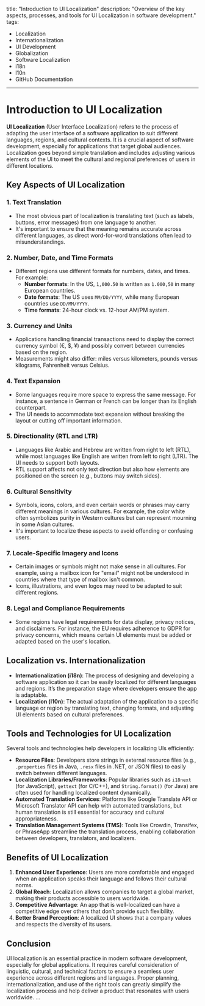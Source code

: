 
title: "Introduction to UI Localization"
description: "Overview of the key aspects, processes, and tools for UI Localization in software development."
tags: 
  - Localization
  - Internationalization
  - UI Development
  - Globalization
  - Software Localization
  - i18n
  - l10n
  - GitHub Documentation
---
# Introduction to UI Localization

**UI Localization** (User Interface Localization) refers to the process of adapting the user interface of a software application to suit different languages, regions, and cultural contexts. It is a crucial aspect of software development, especially for applications that target global audiences. Localization goes beyond simple translation and includes adjusting various elements of the UI to meet the cultural and regional preferences of users in different locations.

## Key Aspects of UI Localization

### 1. Text Translation
- The most obvious part of localization is translating text (such as labels, buttons, error messages) from one language to another.
- It's important to ensure that the meaning remains accurate across different languages, as direct word-for-word translations often lead to misunderstandings.

### 2. Number, Date, and Time Formats
- Different regions use different formats for numbers, dates, and times. For example:
  - **Number formats**: In the US, `1,000.50` is written as `1.000,50` in many European countries.
  - **Date formats**: The US uses `MM/DD/YYYY`, while many European countries use `DD/MM/YYYY`.
  - **Time formats**: 24-hour clock vs. 12-hour AM/PM system.

### 3. Currency and Units
- Applications handling financial transactions need to display the correct currency symbol (€, $, ¥) and possibly convert between currencies based on the region.
- Measurements might also differ: miles versus kilometers, pounds versus kilograms, Fahrenheit versus Celsius.

### 4. Text Expansion
- Some languages require more space to express the same message. For instance, a sentence in German or French can be longer than its English counterpart.
- The UI needs to accommodate text expansion without breaking the layout or cutting off important information.

### 5. Directionality (RTL and LTR)
- Languages like Arabic and Hebrew are written from right to left (RTL), while most languages like English are written from left to right (LTR). The UI needs to support both layouts.
- RTL support affects not only text direction but also how elements are positioned on the screen (e.g., buttons may switch sides).

### 6. Cultural Sensitivity
- Symbols, icons, colors, and even certain words or phrases may carry different meanings in various cultures. For example, the color white often symbolizes purity in Western cultures but can represent mourning in some Asian cultures.
- It's important to localize these aspects to avoid offending or confusing users.

### 7. Locale-Specific Imagery and Icons
- Certain images or symbols might not make sense in all cultures. For example, using a mailbox icon for "email" might not be understood in countries where that type of mailbox isn't common.
- Icons, illustrations, and even logos may need to be adapted to suit different regions.

### 8. Legal and Compliance Requirements
- Some regions have legal requirements for data display, privacy notices, and disclaimers. For instance, the EU requires adherence to GDPR for privacy concerns, which means certain UI elements must be added or adapted based on the user's location.

## Localization vs. Internationalization

- **Internationalization (i18n)**: The process of designing and developing a software application so it can be easily localized for different languages and regions. It’s the preparation stage where developers ensure the app is adaptable.
- **Localization (l10n)**: The actual adaptation of the application to a specific language or region by translating text, changing formats, and adjusting UI elements based on cultural preferences.

## Tools and Technologies for UI Localization

Several tools and technologies help developers in localizing UIs efficiently:

- **Resource Files**: Developers store strings in external resource files (e.g., `.properties` files in Java, `.resx` files in .NET, or JSON files) to easily switch between different languages.
- **Localization Libraries/Frameworks**: Popular libraries such as `i18next` (for JavaScript), `gettext` (for C/C++), and `String.format()` (for Java) are often used for handling localized content dynamically.
- **Automated Translation Services**: Platforms like Google Translate API or Microsoft Translator API can help with automated translations, but human translation is still essential for accuracy and cultural appropriateness.
- **Translation Management Systems (TMS)**: Tools like Crowdin, Transifex, or PhraseApp streamline the translation process, enabling collaboration between developers, translators, and localizers.

## Benefits of UI Localization

1. **Enhanced User Experience**: Users are more comfortable and engaged when an application speaks their language and follows their cultural norms.
2. **Global Reach**: Localization allows companies to target a global market, making their products accessible to users worldwide.
3. **Competitive Advantage**: An app that is well-localized can have a competitive edge over others that don’t provide such flexibility.
4. **Better Brand Perception**: A localized UI shows that a company values and respects the diversity of its users.

## Conclusion

UI localization is an essential practice in modern software development, especially for global applications. It requires careful consideration of linguistic, cultural, and technical factors to ensure a seamless user experience across different regions and languages. Proper planning, internationalization, and use of the right tools can greatly simplify the localization process and help deliver a product that resonates with users worldwide.
...
